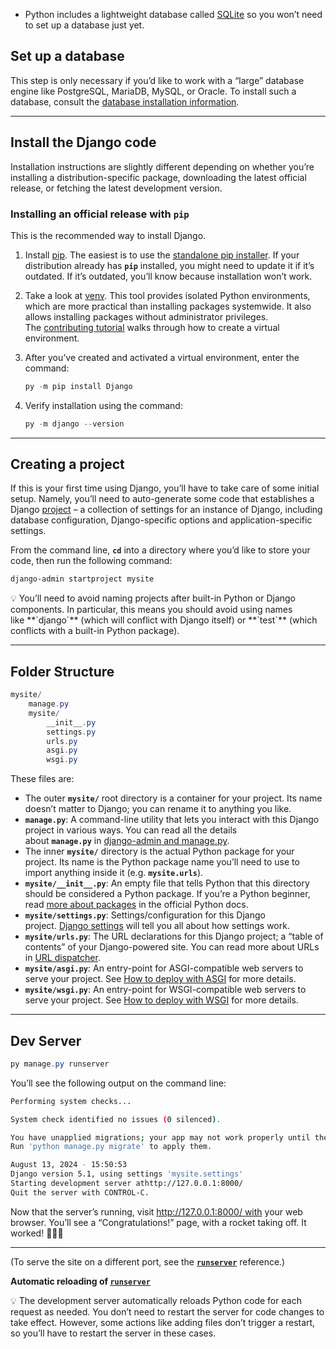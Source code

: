 - Python includes a lightweight database called [SQLite](https://www.sqlite.org/) so you won’t need to set up a database just yet.

## Set up a database

This step is only necessary if you’d like to work with a “large” database engine like PostgreSQL, MariaDB, MySQL, or Oracle. To install such a database, consult the [database installation information](https://docs.djangoproject.com/en/5.1/topics/install/#database-installation).

---

## Install the Django code

Installation instructions are slightly different depending on whether you’re installing a distribution-specific package, downloading the latest official release, or fetching the latest development version.

### **Installing an official release with `pip`**

This is the recommended way to install Django.

1. Install [pip](https://pip.pypa.io/). The easiest is to use the [standalone pip installer](https://pip.pypa.io/en/latest/installation/). If your distribution already has **`pip`** installed, you might need to update it if it’s outdated. If it’s outdated, you’ll know because installation won’t work.
2. Take a look at [venv](https://docs.python.org/3/tutorial/venv.html). This tool provides isolated Python environments, which are more practical than installing packages systemwide. It also allows installing packages without administrator privileges. The [contributing tutorial](https://docs.djangoproject.com/en/5.1/intro/contributing/) walks through how to create a virtual environment.
3. After you’ve created and activated a virtual environment, enter the command:
    
    ```powershell
    py -m pip install Django
    ```
    
4. Verify installation using the command:
    
    ```powershell
    py -m django --version
    ```
    

---

## Creating a project

If this is your first time using Django, you’ll have to take care of some initial setup. Namely, you’ll need to auto-generate some code that establishes a Django [project](https://docs.djangoproject.com/en/5.1/glossary/#term-project) – a collection of settings for an instance of Django, including database configuration, Django-specific options and application-specific settings.

From the command line, **`cd`** into a directory where you’d like to store your code, then run the following command:

```powershell
django-admin startproject mysite
```

<aside>
💡 You’ll need to avoid naming projects after built-in Python or Django components. In particular, this means you should avoid using names like **`django`** (which will conflict with Django itself) or **`test`** (which conflicts with a built-in Python package).

</aside>

---

## Folder Structure

```powershell
mysite/
    manage.py
    mysite/
        __init__.py
        settings.py
        urls.py
        asgi.py
        wsgi.py
```

These files are:

- The outer **`mysite/`** root directory is a container for your project. Its name doesn’t matter to Django; you can rename it to anything you like.
- **`manage.py`**: A command-line utility that lets you interact with this Django project in various ways. You can read all the details about **`manage.py`** in [django-admin and manage.py](https://docs.djangoproject.com/en/5.1/ref/django-admin/).
- The inner **`mysite/`** directory is the actual Python package for your project. Its name is the Python package name you’ll need to use to import anything inside it (e.g. **`mysite.urls`**).
- **`mysite/__init__.py`**: An empty file that tells Python that this directory should be considered a Python package. If you’re a Python beginner, read [more about packages](https://docs.python.org/3/tutorial/modules.html#tut-packages) in the official Python docs.
- **`mysite/settings.py`**: Settings/configuration for this Django project. [Django settings](https://docs.djangoproject.com/en/5.1/topics/settings/) will tell you all about how settings work.
- **`mysite/urls.py`**: The URL declarations for this Django project; a “table of contents” of your Django-powered site. You can read more about URLs in [URL dispatcher](https://docs.djangoproject.com/en/5.1/topics/http/urls/).
- **`mysite/asgi.py`**: An entry-point for ASGI-compatible web servers to serve your project. See [How to deploy with ASGI](https://docs.djangoproject.com/en/5.1/howto/deployment/asgi/) for more details.
- **`mysite/wsgi.py`**: An entry-point for WSGI-compatible web servers to serve your project. See [How to deploy with WSGI](https://docs.djangoproject.com/en/5.1/howto/deployment/wsgi/) for more details.

---

## Dev Server

```powershell
py manage.py runserver
```

You’ll see the following output on the command line:

```bash
Performing system checks...

System check identified no issues (0 silenced).

You have unapplied migrations; your app may not work properly until they are applied.
Run 'python manage.py migrate' to apply them.

August 13, 2024 - 15:50:53
Django version 5.1, using settings 'mysite.settings'
Starting development server athttp://127.0.0.1:8000/
Quit the server with CONTROL-C.
```

Now that the server’s running, visit http://127.0.0.1:8000/ with your web browser. You’ll see a “Congratulations!” page, with a rocket taking off. It worked! 🚀🚀🚀

---

(To serve the site on a different port, see the [**`runserver`**](https://docs.djangoproject.com/en/5.1/ref/django-admin/#django-admin-runserver) reference.)

**Automatic reloading of [`runserver`](https://docs.djangoproject.com/en/5.1/ref/django-admin/#django-admin-runserver)**

<aside>
💡 The development server automatically reloads Python code for each request as needed. You don’t need to restart the server for code changes to take effect. However, some actions like adding files don’t trigger a restart, so you’ll have to restart the server in these cases.

</aside>